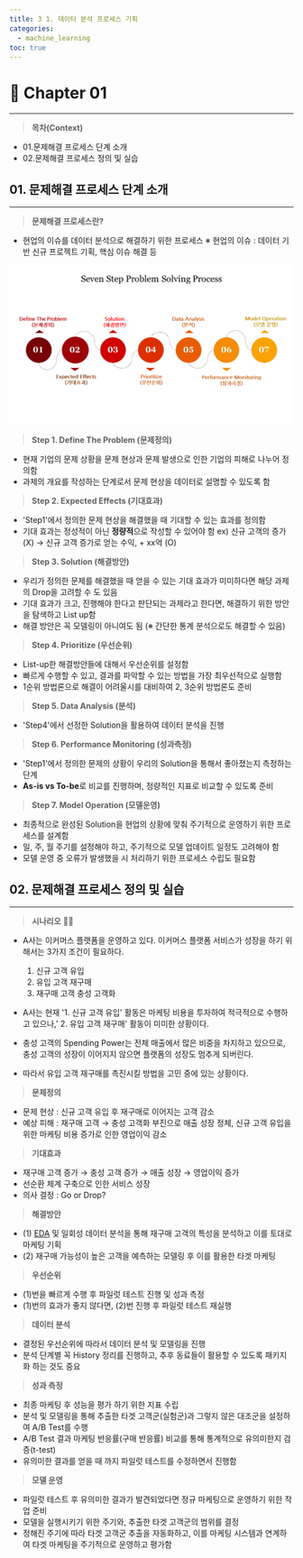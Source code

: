 ```yaml
---
title: 3 1. 데이터 분석 프로세스 기획
categories:
  - machine_learning
toc: true
---
```


# **🚩 Chapter 01**  

---
> **목차(Context)**

* 01.문제해결 프로세스 단계 소개
* 02.문제해결 프로세스 정의 및 실습 

## **01. 문제해결 프로세스 단계 소개**
---
> **문제해결 프로세스란?** 

- 현업의 이슈를 데이터 분석으로 해결하기 위한 프로세스 
	※ 현업의 이슈 : 데이터 기반 신규 프로젝트 기획, 핵심 이슈 해결 등

![image](https://github.com/code7ssage/code7ssage.github.io/blob/master/assets/attached%20file/Pasted%20image%2020240114112118.png?raw=true)

> **Step 1. Define The Problem (문제정의)**

* 현재 기업의 문제 상황을 문제 현상과 문제 발생으로 인한 기업의 피해로 나누어 정의함
* 과제의 개요를 작성하는 단계로서 문제 현상을 데이터로 설명할 수 있도록 함

> **Step 2. Expected Effects (기대효과)**

* 'Step1'에서 정의한 문제 현상을 해결했을 때 기대할 수 있는 효과를 정의함
* 기대 효과는 정성적이 아닌 **정량적**으로 작성할 수 있어야 함
	ex) 신규 고객의 증가 (X) → 신규 고객 증가로 얻는 수익, + xx억 (O)

> **Step 3. Solution (해결방안)**

* 우리가 정의한 문제를 해결했을 때 얻을 수 있는 기대 효과가 미미하다면 해당 과제의 Drop을 고려할 수 도 있음
* 기대 효과가 크고, 진행해야 한다고 판단되는 과제라고 한다면, 해결하기 위한 방안을 탐색하고 List up함
* 해결 방안은 꼭 모델링이 아니여도 됨 (※ 간단한 통계 분석으로도 해결할 수 있음)

> **Step 4. Prioritize (우선순위)**

* List-up한 해결방안들에 대해서 우선순위를 설정함
* 빠르게 수행할 수 있고, 결과를 파악할 수 있는 방법을 가장 최우선적으로 실행함
* 1순위 방법론으로 해결이 어려울시를 대비하여 2, 3순위 방법론도 준비

> **Step 5.  Data Analysis (분석)**

* 'Step4'에서 선정한 Solution을 활용하여 데이터 분석을 진행

> **Step 6. Performance Monitoring (성과측정)**

* 'Step1'에서 정의한 문제의 상황이 우리의 Solution을 통해서 좋아졌는지 측정하는 단계
* **As-is vs To-be**로 비교를 진행하며, 정량적인 지표로 비교할 수 있도록 준비

> **Step 7. Model Operation (모델운영)**

* 최종적으로 완성된 Solution을 현업의 상황에 맞춰 주기적으로 운영하기 위한 프로세스를 설계함
* 일, 주, 월 주기를 설정해야 하고, 주기적으로 모델 업데이트 일정도 고려해야 함
* 모델 운영 중 오류가 발생했을 시 처리하기 위한 프로세스 수립도 필요함

## **02. 문제해결 프로세스 정의 및 실습**
---
> **시나리오**  🌟⛳ 

- A사는 이커머스 플랫폼을 운영하고 있다. 이커머스 플랫폼 서비스가 성장을 하기 위해서는 3가지 조건이 필요하다.  
	1. 신규 고객 유입 
	2. 유입 고객 재구매 
	3. 재구매 고객 충성 고객화  

- A사는 현재 '1. 신규 고객 유입' 활동은 마케팅 비용을 투자하여 적극적으로 수행하고 있으나,' 2. 유입 고객 재구매' 활동이 미미한 상황이다.  
- 충성 고객의 Spending Power는 전체 매출에서 많은 비중을 차지하고 있으므로, 충성 고객의 성장이 이어지지 않으면 플랫폼의 성장도 멈추게 되버린다.
- 따라서 유입 고객 재구매를 촉진시킬 방법을 고민 중에 있는 상황이다.

> **문제정의**

-  문제 현상 : 신규 고객 유입 후 재구매로 이어지는 고객 감소
-  예상 피해 : 재구매 고객 → 충성 고객화 부진으로 매출 성장 정체, 신규 고객 유입을 위한 마케팅 비용 증가로 인한 영업이익 감소
 
> **기대효과**

- 재구매 고객 증가 → 충성 고객 증가 → 매출 성장 → 영업이익 증가
- 선순환 체계 구축으로 인한 서비스 성장
- 의사 결정 : Go or Drop?

> **해결방안**

- (1) [EDA](https://code7ssage.github.io/key_terms/EDA//) 및 일회성 데이터 분석을 통해 재구매 고객의 특성을 분석하고 이를 토대로 마케팅 기획
- (2) 재구매 가능성이 높은 고객을 예측하는 모델링 후 이를 활용한 타겟 마케팅

> **우선순위**  

- (1)번을 빠르게 수행 후 파일럿 테스트 진행 및 성과 측정 
- (1)번의 효과가 좋지 않다면, (2)번 진행 후 파일럿 테스트 재실행

> **데이터 분석**  

- 결정된 우선순위에 따라서 데이터 분석 및 모델링을 진행
- 분석 단계별 꼭 History 정리를 진행하고, 추후 동료들이 활용할 수 있도록 패키지화 하는 것도 중요

> **성과 측정**  

- 최종 마케팅 후 성능을 평가 하기 위한 지표 수립
- 분석 및 모델링을 통해 추출한 타겟 고객군(실험군)과 그렇지 않은 대조군을 설정하여 A/B Test를 수행
- A/B Test 결과 마케팅 반응률(구매 반응률) 비교를 통해 통계적으로 유의미한지 검증(t-test)
- 유의미한 결과를 얻을 때 까지 파일럿 테스트를 수정하면서 진행함

> **모델 운영**  

- 파일럿 테스트 후 유의미한 결과가 발견되었다면 정규 마케팅으로 운영하기 위한 작업 준비
- 모델을 실행시키기 위한 주기와, 추출한 타겟 고객군의 범위를 결정
- 정해진 주기에 따라 타겟 고객군 추출을 자동화하고, 이를 마케팅 시스템과 연계하여 타겟 마케팅을 주기적으로 운영하고 평가함

